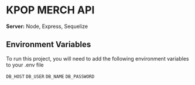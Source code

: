 
# KPOP MERCH API


**Server:** Node, Express, Sequelize 

## Environment Variables

To run this project, you will need to add the following environment variables to your .env file

`DB_HOST` `DB_USER` `DB_NAME` `DB_PASSWORD`
